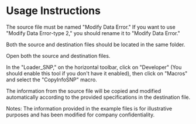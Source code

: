 # Usage Instructions

The source file must be named "Modify Data Error." If you want to use "Modify Data Error-type 2," you should rename it to "Modify Data Error."

Both the source and destination files should be located in the same folder.

Open both the source and destination files.

In the "Loader_SNP," on the horizontal toolbar, click on "Developer" (You should enable this tool if you don't have it enabled), then click on "Macros" and select the "CopyInfoSNP" macro.

The information from the source file will be copied and modified automatically according to the provided specifications in the destination file.

Notes: The information provided in the example files is for illustrative purposes and has been modified for company confidentiality.
